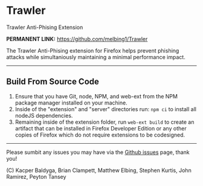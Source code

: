 # Trawler
Trawler Anti-Phising Extension

**PERMANENT LINK:** https://github.com/melbing1/Trawler

The Trawler Anti-Phising extension for Firefox helps prevent phishing attacks while simultaniously maintaining a minimal performance impact.

---
## Build From Source Code

1. Ensure that you have Git, node, NPM, and web-ext from the NPM package manager installed on your machine.
2. Inside of the "extension" and "server" directories run: `npm ci` to install all nodeJS dependencies.
3. Remaining inside of the extension folder, run `web-ext build` to create an artifact that can be installed in Firefox Developer Edition or any other copies of Firefox which do not require extensions to be codesigned.

---

Please sumbit any issues you may have via the [Github issues](https://github.com/melbing1/Trawler/issues) page, thank you!

(C) Kacper Baldyga, Brian Clampett, Matthew Elbing, Stephen Kurtis, John Ramirez, Peyton Tansey
